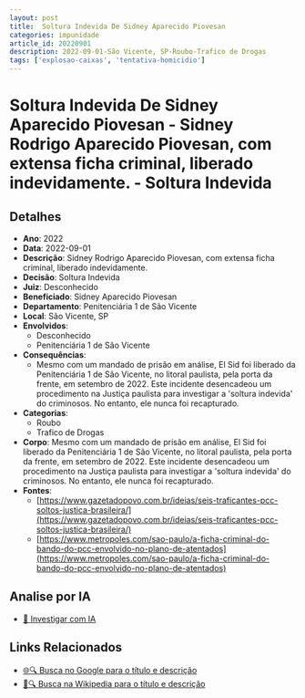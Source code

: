 ```yaml
---
layout: post
title:  Soltura Indevida De Sidney Aparecido Piovesan
categories: impunidade
article_id: 20220901
description: 2022-09-01-São Vicente, SP-Roubo-Trafico de Drogas
tags: ['explosao-caixas', 'tentativa-homicidio']
---
```


# Soltura Indevida De Sidney Aparecido Piovesan - Sidney Rodrigo Aparecido Piovesan, com extensa ficha criminal, liberado indevidamente. - Soltura Indevida

## Detalhes
- **Ano**: 2022
- **Data**: 2022-09-01
- **Descrição**: Sidney Rodrigo Aparecido Piovesan, com extensa ficha criminal, liberado indevidamente.
- **Decisão**: Soltura Indevida
- **Juiz**: Desconhecido
- **Beneficiado**: Sidney Aparecido Piovesan
- **Departamento**: Penitenciária 1 de São Vicente
- **Local**: São Vicente, SP
- **Envolvidos**:
  - Desconhecido
  - Penitenciária 1 de São Vicente
- **Consequências**:
  - Mesmo com um mandado de prisão em análise, El Sid foi liberado da Penitenciária 1 de São Vicente, no litoral paulista, pela porta da frente, em setembro de 2022. Este incidente desencadeou um procedimento na Justiça paulista para investigar a 'soltura indevida' do criminosos. No entanto, ele nunca foi recapturado.
- **Categorias**:
  - Roubo
  - Trafico de Drogas
- **Corpo**: Mesmo com um mandado de prisão em análise, El Sid foi liberado da Penitenciária 1 de São Vicente, no litoral paulista, pela porta da frente, em setembro de 2022. Este incidente desencadeou um procedimento na Justiça paulista para investigar a 'soltura indevida' do criminosos. No entanto, ele nunca foi recapturado.
- **Fontes**:
  - [https://www.gazetadopovo.com.br/ideias/seis-traficantes-pcc-soltos-justica-brasileira/](https://www.gazetadopovo.com.br/ideias/seis-traficantes-pcc-soltos-justica-brasileira/)
  - [https://www.metropoles.com/sao-paulo/a-ficha-criminal-do-bando-do-pcc-envolvido-no-plano-de-atentados](https://www.metropoles.com/sao-paulo/a-ficha-criminal-do-bando-do-pcc-envolvido-no-plano-de-atentados)

## Analise por IA
- [🤖 Investigar com IA](https://www.perplexity.ai/search?q=%22decis%C3%B5es%20judiciais%20Brasil%22%20Soltura%20Indevida%20De%20Sidney%20Aparecido%20Piovesan%20Sidney%20Rodrigo%20Aparecido%20Piovesan%2C%20com%20extensa%20ficha%20criminal%2C%20liberado%20indevidamente.%20S%C3%A3o%20Vicente%2C%20SP%202022-09-01%20Desconhecido%20Sidney%20Aparecido%20Piovesan)

## Links Relacionados
- [🌐🔍 Busca no Google para o título e descrição](https://www.google.com/search?q=%22decis%C3%B5es%20judiciais%20Brasil%22%20Soltura%20Indevida%20De%20Sidney%20Aparecido%20Piovesan%20Sidney%20Rodrigo%20Aparecido%20Piovesan%2C%20com%20extensa%20ficha%20criminal%2C%20liberado%20indevidamente.%20S%C3%A3o%20Vicente%2C%20SP%202022-09-01%20Desconhecido%20Sidney%20Aparecido%20Piovesan)
- [📖🔍 Busca na Wikipedia para o título e descrição](https://pt.wikipedia.org/w/index.php?search=%22decis%C3%B5es%20judiciais%20Brasil%22%20Soltura%20Indevida%20De%20Sidney%20Aparecido%20Piovesan%20Sidney%20Rodrigo%20Aparecido%20Piovesan%2C%20com%20extensa%20ficha%20criminal%2C%20liberado%20indevidamente.%20S%C3%A3o%20Vicente%2C%20SP%202022-09-01%20Desconhecido%20Sidney%20Aparecido%20Piovesan)

